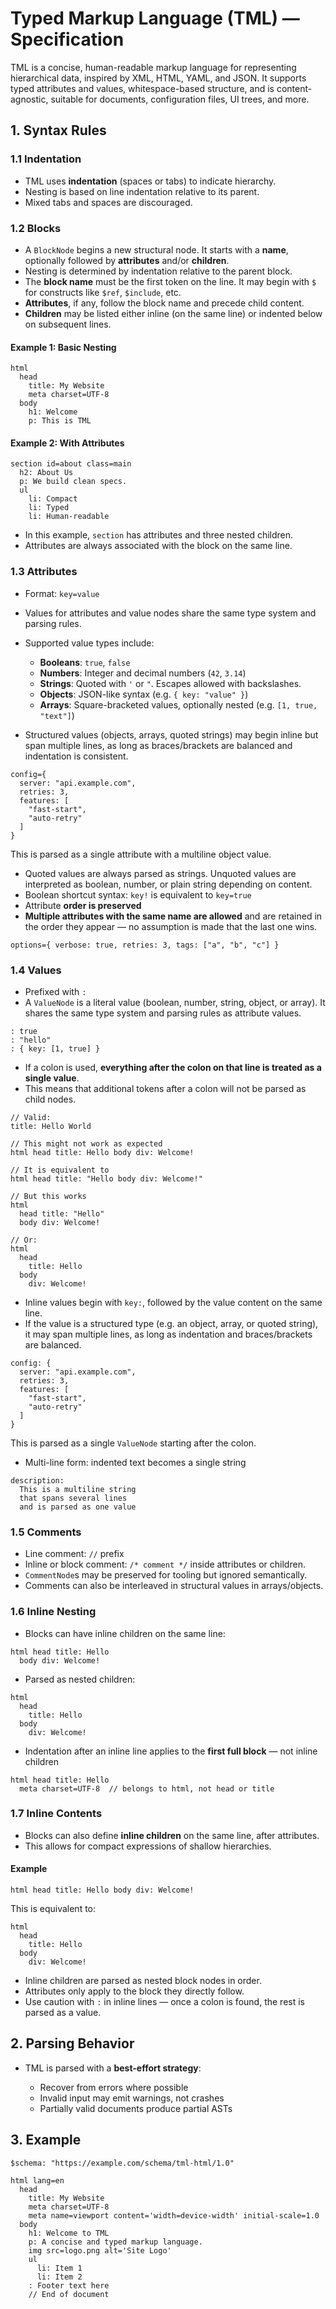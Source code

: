# Typed Markup Language (TML) — Specification

TML is a concise, human-readable markup language for representing hierarchical data, inspired by XML, HTML, YAML, and JSON. It supports typed attributes and values, whitespace-based structure, and is content-agnostic, suitable for documents, configuration files, UI trees, and more.

## 1. Syntax Rules

### 1.1 Indentation

- TML uses **indentation** (spaces or tabs) to indicate hierarchy.
- Nesting is based on line indentation relative to its parent.
- Mixed tabs and spaces are discouraged.

### 1.2 Blocks

- A `BlockNode` begins a new structural node. It starts with a **name**, optionally followed by **attributes** and/or **children**.
- Nesting is determined by indentation relative to the parent block.
- The **block name** must be the first token on the line. It may begin with `$` for constructs like `$ref`, `$include`, etc.
- **Attributes**, if any, follow the block name and precede child content.
- **Children** may be listed either inline (on the same line) or indented below on subsequent lines.

#### Example 1: Basic Nesting

```tml
html
  head
    title: My Website
    meta charset=UTF-8
  body
    h1: Welcome
    p: This is TML
```

#### Example 2: With Attributes

```tml
section id=about class=main
  h2: About Us
  p: We build clean specs.
  ul
    li: Compact
    li: Typed
    li: Human-readable
```

- In this example, `section` has attributes and three nested children.
- Attributes are always associated with the block on the same line.

### 1.3 Attributes

- Format: `key=value`
- Values for attributes and value nodes share the same type system and parsing rules.
- Supported value types include:

  - **Booleans**: `true`, `false`
  - **Numbers**: Integer and decimal numbers (`42`, `3.14`)
  - **Strings**: Quoted with `'` or `"`. Escapes allowed with backslashes.
  - **Objects**: JSON-like syntax (e.g. `{ key: "value" }`)
  - **Arrays**: Square-bracketed values, optionally nested (e.g. `[1, true, "text"]`)

- Structured values (objects, arrays, quoted strings) may begin inline but span multiple lines, as long as braces/brackets are balanced and indentation is consistent.

```tml
config={
  server: "api.example.com",
  retries: 3,
  features: [
    "fast-start",
    "auto-retry"
  ]
}
```

This is parsed as a single attribute with a multiline object value.

- Quoted values are always parsed as strings. Unquoted values are interpreted as boolean, number, or plain string depending on content.
- Boolean shortcut syntax: `key!` is equivalent to `key=true`
- Attribute **order is preserved**
- **Multiple attributes with the same name are allowed** and are retained in the order they appear — no assumption is made that the last one wins.

```tml
options={ verbose: true, retries: 3, tags: ["a", "b", "c"] }
```

### 1.4 Values

- Prefixed with `:`
- A `ValueNode` is a literal value (boolean, number, string, object, or array). It shares the same type system and parsing rules as attribute values.

```tml
: true
: "hello"
: { key: [1, true] }
```

- If a colon is used, **everything after the colon on that line is treated as a single value**.
- This means that additional tokens after a colon will not be parsed as child nodes.

```tml
// Valid:
title: Hello World

// This might not work as expected
html head title: Hello body div: Welcome!

// It is equivalent to
html head title: "Hello body div: Welcome!"

// But this works
html
  head title: "Hello"
  body div: Welcome!

// Or:
html
  head
    title: Hello
  body
    div: Welcome!
```

- Inline values begin with `key:`, followed by the value content on the same line.
- If the value is a structured type (e.g. an object, array, or quoted string), it may span multiple lines, as long as indentation and braces/brackets are balanced.

```tml
config: {
  server: "api.example.com",
  retries: 3,
  features: [
    "fast-start",
    "auto-retry"
  ]
}
```

This is parsed as a single `ValueNode` starting after the colon.

- Multi-line form: indented text becomes a single string

```tml
description:
  This is a multiline string
  that spans several lines
  and is parsed as one value
```

### 1.5 Comments

- Line comment: `//` prefix
- Inline or block comment: `/* comment */` inside attributes or children.
- `CommentNode`s may be preserved for tooling but ignored semantically.
- Comments can also be interleaved in structural values in arrays/objects.

### 1.6 Inline Nesting

- Blocks can have inline children on the same line:

```tml
html head title: Hello
  body div: Welcome!
```

- Parsed as nested children:

```tml
html
  head
    title: Hello
  body
    div: Welcome!
```

- Indentation after an inline line applies to the **first full block** — not inline children

```tml
html head title: Hello
  meta charset=UTF-8  // belongs to html, not head or title
```

### 1.7 Inline Contents

- Blocks can also define **inline children** on the same line, after attributes.
- This allows for compact expressions of shallow hierarchies.

#### Example

```tml
html head title: Hello body div: Welcome!
```

This is equivalent to:

```tml
html
  head
    title: Hello
  body
    div: Welcome!
```

- Inline children are parsed as nested block nodes in order.
- Attributes only apply to the block they directly follow.
- Use caution with `:` in inline lines — once a colon is found, the rest is parsed as a value.

## 2. Parsing Behavior

- TML is parsed with a **best-effort strategy**:

  - Recover from errors where possible
  - Invalid input may emit warnings, not crashes
  - Partially valid documents produce partial ASTs

## 3. Example

```tml
$schema: "https://example.com/schema/tml-html/1.0"

html lang=en
  head
    title: My Website
    meta charset=UTF-8
    meta name=viewport content='width=device-width' initial-scale=1.0
  body
    h1: Welcome to TML
    p: A concise and typed markup language.
    img src=logo.png alt='Site Logo'
    ul
      li: Item 1
      li: Item 2
    : Footer text here
    // End of document
```
